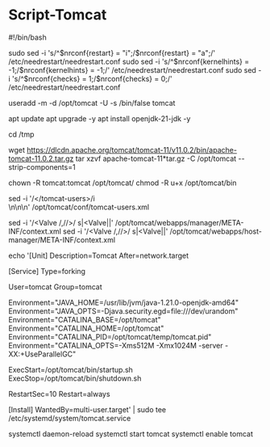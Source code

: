 # Script-Tomcat
#!/bin/bash

sudo sed -i 's/^\$nrconf{restart} = "i";/\$nrconf{restart} = "a";/' /etc/needrestart/needrestart.conf
sudo sed -i 's/^\$nrconf{kernelhints} = -1;/\$nrconf{kernelhints} = -1;/' /etc/needrestart/needrestart.conf
sudo sed -i 's/^\$nrconf{checks} = 1;/\$nrconf{checks} = 0;/' /etc/needrestart/needrestart.conf

useradd -m -d /opt/tomcat -U -s /bin/false tomcat

apt update
apt upgrade -y
apt install openjdk-21-jdk -y

cd /tmp

wget https://dlcdn.apache.org/tomcat/tomcat-11/v11.0.2/bin/apache-tomcat-11.0.2.tar.gz
tar xzvf apache-tomcat-11*tar.gz -C /opt/tomcat --strip-components=1

chown -R tomcat:tomcat /opt/tomcat/
chmod -R u+x /opt/tomcat/bin

sed -i '/<\/tomcat-users>/i \
<role rolename="manager-gui" />\n<user username="manager" password="manager_password" roles="manager-gui" />\n<role rolename="admin-gui" />\n<user username="admin" password="admin_password" roles="manager-gui,admin-gui" />' /opt/tomcat/conf/tomcat-users.xml

sed -i '/<Valve /,/\/>/ s|<Valve|<!--<Valve|; /<Valve /,/\/>/ s|/>|/>-->|' /opt/tomcat/webapps/manager/META-INF/context.xml
sed -i '/<Valve /,/\/>/ s|<Valve|<!--<Valve|; /<Valve /,/\/>/ s|/>|/>-->|' /opt/tomcat/webapps/host-manager/META-INF/context.xml

echo '[Unit]
Description=Tomcat
After=network.target

[Service]
Type=forking

User=tomcat
Group=tomcat

Environment="JAVA_HOME=/usr/lib/jvm/java-1.21.0-openjdk-amd64"
Environment="JAVA_OPTS=-Djava.security.egd=file:///dev/urandom"
Environment="CATALINA_BASE=/opt/tomcat"
Environment="CATALINA_HOME=/opt/tomcat"
Environment="CATALINA_PID=/opt/tomcat/temp/tomcat.pid"
Environment="CATALINA_OPTS=-Xms512M -Xmx1024M -server -XX:+UseParallelGC"

ExecStart=/opt/tomcat/bin/startup.sh
ExecStop=/opt/tomcat/bin/shutdown.sh

RestartSec=10
Restart=always

[Install]
WantedBy=multi-user.target' | sudo tee /etc/systemd/system/tomcat.service

systemctl daemon-reload
systemctl start tomcat
systemctl enable tomcat
